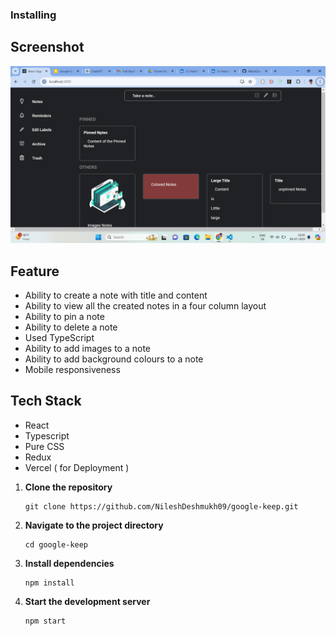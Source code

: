 ### Installing

## Screenshot 
![GoogleKeepScreenshot](https://github.com/NileshDeshmukh09/google-keep/blob/master/public/images/Screenshot%20(165).png) 

##  Feature 

-  Ability to create a note with title and content
-  Ability to view all the created notes in a four column layout
-  Ability to pin a note
- Ability to delete a note
- Used TypeScript
- Ability to add images to a note
- Ability to add background colours to a note
-  Mobile responsiveness


## Tech Stack 

- React
- Typescript 
- Pure CSS 
- Redux 
- Vercel ( for Deployment )  

1. **Clone the repository**

   ``` 
   git clone https://github.com/NileshDeshmukh09/google-keep.git
   ```

2. **Navigate to the project directory**

    ``` 
    cd google-keep
     ```

3. **Install dependencies**

    ``` 
    npm install 
    ```

4. **Start the development server**

    ``` 
    npm start
    ```

